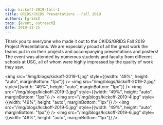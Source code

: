 ```yaml
---
slug: kickoff-2019-fall-1
title: GRIDS/CKIDS Presentations - Fall 2019
authors: [grids]
tags: [event, outreach]
date: 2019-11-25
---
```


Thank you to everyone who made it out to the CKIDS/GRIDS Fall 2019 Project Presentations. We are especially proud of all the great work the teams put in on their projects and accompanying presentations and posters! The event was attended by numerous students and faculty from different schools at USC, all of whom were highly impressed by the quality of work they saw.

<!-- truncate -->

<img src="/img/blogs/kickoff-2019-1.jpg" style={{width: "49%", height: "auto", marginBottom: "1px"}} />
<img src="/img/blogs/kickoff-2019-2.jpg" style={{width: "49%", height: "auto", marginBottom: "1px"}} />
<img src="/img/blogs/kickoff-2019-3.jpg" style={{width: "49%", height: "auto", marginBottom: "1px"}} />
<img src="/img/blogs/kickoff-2019-4.jpg" style={{width: "49%", height: "auto", marginBottom: "1px"}} />
<img src="/img/blogs/kickoff-2019-5.jpg" style={{width: "49%", height: "auto", marginBottom: "1px"}} />
<img src="/img/blogs/kickoff-2019-6.jpg" style={{width: "49%", height: "auto", marginBottom: "1px"}} />
